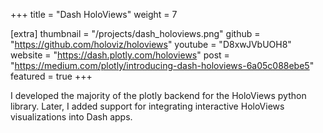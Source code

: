 +++
title = "Dash HoloViews"
weight =  7

[extra]
thumbnail = "/projects/dash_holoviews.png"
github = "https://github.com/holoviz/holoviews"
youtube = "D8xwJVbUOH8"
website = "https://dash.plotly.com/holoviews"
post = "https://medium.com/plotly/introducing-dash-holoviews-6a05c088ebe5"
featured = true
+++

I developed the majority of the plotly backend for the HoloViews python library.
Later, I added support for integrating interactive HoloViews visualizations into 
Dash apps.

<!-- more -->
